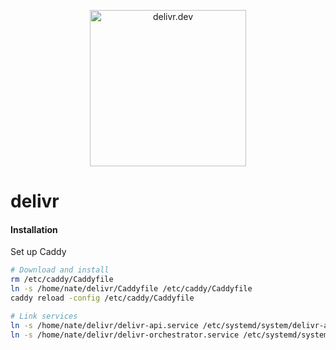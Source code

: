 <p align="center">
  <img width="250px" src="https://raw.githubusercontent.com/natesales/delivr/master/logo.png" alt=delivr.dev logo"/>
</p>


# delivr


#### Installation
Set up Caddy
```bash
# Download and install
rm /etc/caddy/Caddyfile
ln -s /home/nate/delivr/Caddyfile /etc/caddy/Caddyfile
caddy reload -config /etc/caddy/Caddyfile

# Link services
ln -s /home/nate/delivr/delivr-api.service /etc/systemd/system/delivr-api.service
ln -s /home/nate/delivr/delivr-orchestrator.service /etc/systemd/system/delivr-orchestrator.service
```
